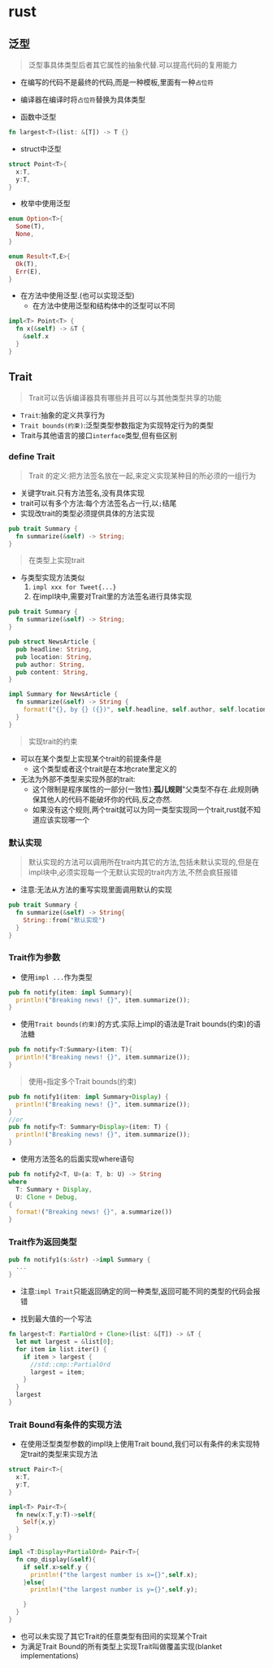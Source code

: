 # rust

## 泛型

>泛型事具体类型后者其它属性的抽象代替.可以提高代码的复用能力

* 在编写的代码不是最终的代码,而是一种模板,里面有一种`占位符`
* 编译器在编译时将`占位符`替换为具体类型

* 函数中泛型

```rs
fn largest<T>(list: &[T]) -> T {}
```

* struct中泛型

```rs
struct Point<T>{
  x:T,
  y:T,
}
```

* 枚举中使用泛型

```rs
enum Option<T>{
  Some(T),
  None,
}

enum Result<T,E>{
  Ok(T),
  Err(E),
}
```

* 在方法中使用泛型.(也可以实现泛型)
  * 在方法中使用泛型和结构体中的泛型可以不同

```rs
impl<T> Point<T> {
  fn x(&self) -> &T {
    &self.x
  }
}
```

## Trait

>Trait可以告诉编译器具有哪些并且可以与其他类型共享的功能

* `Trait`:抽象的定义共享行为
* `Trait bounds(约束)`:泛型类型参数指定为实现特定行为的类型
* Trait与其他语言的接口`interface`类型,但有些区别

### define Trait

>Trait 的定义:把方法签名放在一起,来定义实现某种目的所必须的一组行为

* 关键字trait.只有方法签名,没有具体实现
* trait可以有多个方法:每个方法签名占一行,以`;`结尾
* 实现改trait的类型必须提供具体的方法实现

```rs
pub trait Summary {
  fn summarize(&self) -> String;
}
```

> 在类型上实现trait

* 与类型实现方法类似
  1. `impl xxx for Tweet{...}`
  2. 在impl块中,需要对Trait里的方法签名进行具体实现

```rs
pub trait Summary {
  fn summarize(&self) -> String;
}

pub struct NewsArticle {
  pub headline: String,
  pub location: String,
  pub author: String,
  pub content: String,
}

impl Summary for NewsArticle {
  fn summarize(&self) -> String {
    format!("{}, by {} ({})", self.headline, self.author, self.location)
  }
}
```

>实现trait的约束

* 可以在某个类型上实现某个trait的前提条件是
  * 这个类型或者这个trait是在本地crate里定义的
* 无法为外部不类型来实现外部的trait:
  * 这个限制是程序属性的一部分(一致性).**孤儿规则**"父类型不存在.此规则确保其他人的代码不能破坏你的代码,反之亦然.
  * 如果没有这个规则,两个trait就可以为同一类型实现同一个trait,rust就不知道应该实现哪一个

### 默认实现

>默认实现的方法可以调用所在trait内其它的方法,包括未默认实现的,但是在impl块中,必须实现每一个无默认实现的trait内方法,不然会疯狂报错

* 注意:无法从方法的重写实现里面调用默认的实现

```rs
pub trait Summary {
  fn summarize(&self) -> String{
    String::from("默认实现")
  }
}
```

### Trait作为参数

* 使用`impl ...`作为类型

```rs
pub fn notify(item: impl Summary){
  println!("Breaking news! {}", item.summarize());
}
```

* 使用`Trait bounds(约束)`的方式.实际上impl的语法是Trait bounds(约束)的语法糖

```rs
pub fn notify<T:Summary>(item: T){
  println!("Breaking news! {}", item.summarize());
}
```

>使用`+`指定多个Trait bounds(约束)

```rs
pub fn notify1(item: impl Summary+Display) {
  println!("Breaking news! {}", item.summarize());
}
//or
pub fn notify<T: Summary+Display>(item: T) {
  println!("Breaking news! {}", item.summarize());
}
```

* 使用方法签名的后面实现where语句

```rs
pub fn notify2<T, U>(a: T, b: U) -> String
where
  T: Summary + Display,
  U: Clone + Debug,
{
  format!("Breaking news! {}", a.summarize())
}
```

### Trait作为返回类型

```rs
pub fn notify1(s:&str) ->impl Summary {
  ...
}
```

* 注意:`impl Trait`只能返回确定的同一种类型,返回可能不同的类型的代码会报错

* 找到最大值的一个写法

```rs
fn largest<T: PartialOrd + Clone>(list: &[T]) -> &T {
  let mut largest = &list[0];
  for item in list.iter() {
    if item > largest {
      //std::cmp::PartialOrd
      largest = item;
    }
  }
  largest
}
```

### Trait Bound有条件的实现方法

* 在使用泛型类型参数的impl块上使用Trait bound,我们可以有条件的未实现特定trait的类型来实现方法

```rs
struct Pair<T>{
  x:T,
  y:T,
}

impl<T> Pair<T>{
  fn new(x:T,y:T)->self{
    Self{x,y}
  }
}

impl <T:Display+PartialOrd> Pair<T>{
  fn cmp_display(&self){
    if self.x>self.y {
      println!("the largest number is x={}",self.x);
    }else{
      println!("the largest number is y={}",self.y);

    }
  }
}
```

* 也可以未实现了其它Trait的任意类型有田间的实现某个Trait
* 为满足Trait Bound的所有类型上实现Trait叫做覆盖实现(blanket implementations)
